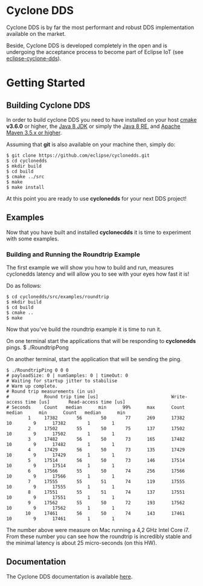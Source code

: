 # Cyclone DDS

Cyclone DDS is by far the most performant and robust DDS implementation available on the market. 

Beside, Cyclone DDS is developed completely in the open and is undergoing the acceptance process to become part of Eclipse IoT (see  [eclipse-cyclone-dds](https://projects.eclipse.org/proposals/eclipse-cyclone-dds)).


# Getting Started
## Building Cyclone DDS

In order to build cyclone DDS you need to have installed on your host [cmake](https://cmake.org/download/) **v3.6.0** or higher, the [Java 8 JDK](http://www.oracle.com/technetwork/java/javase/downloads/jdk8-downloads-2133151.html) or simply the [Java 8 RE](http://www.oracle.com/technetwork/java/javase/downloads/server-jre8-downloads-2133154.html), and [Apache Maven 3.5.x or higher](http://maven.apache.org/download.cgi).

Assuming that **git** is also available on your machine then, simply do:

    $ git clone https://github.com/eclipse/cyclonedds.git 
    $ cd cyclonedds
    $ mkdir build
    $ cd build
    $ cmake ../src
    $ make
    $ make install

At this point you are ready to use **cyclonedds** for your next DDS project!
 

## Examples
Now that you have built and installed **cyclonecdds** it is time to experiment with some examples.

### Building and Running the Roundtrip Example
The first example we will show you how to build and run, measures cyclonedds latency and will allow you to see with your eyes how fast it is!

Do as follows:

    $ cd cyclonedds/src/examples/roundtrip
    $ mkdir build
    $ cd build
    $ cmake ..
    $ make
    
Now that you've build the roundtrip example it is time to run it. 

On one terminal start the applications that will be responding to **cyclonedds** pings.
    $ ./RoundtripPong

On another terminal, start the application that will be sending the ping.
    
    $ ./RoundtripPing 0 0 0 
    # payloadSize: 0 | numSamples: 0 | timeOut: 0
    # Waiting for startup jitter to stabilise
    # Warm up complete.
    # Round trip measurements (in us)
    #             Round trip time [us]                           Write-access time [us]       Read-access time [us]
    # Seconds     Count   median      min      99%      max      Count   median      min      Count   median      min
            1     17382       56       50       77      269      17382       10        9      17382        1        1
            2     17502       55       50       75      137      17502       10        9      17502        1        1
            3     17482       56       50       73      165      17482       10        9      17482        1        1
            4     17429       56       50       73      135      17429       10        9      17429        1        1
            5     17514       56       50       73      146      17514       10        9      17514        1        1
            6     17566       55       50       74      256      17566       10        9      17566        1        1
            7     17555       55       51       74      119      17555       10        9      17555        1        1
            8     17551       55       51       74      137      17551       10        9      17551        1        1
            9     17562       55       50       72      193      17562       10        9      17562        1        1
           10     17461       56       50       74      143      17461       10        9      17461        1        1
           
The number above were measure on Mac running a 4,2 GHz Intel Core i7. From these number you can see how the roundtrip is incredibly stable and the minimal latency is about 25 micro-seconds (on this HW).

## Documentation
The Cyclone DDS documentation is available [here](http://cdds.io/docs).
